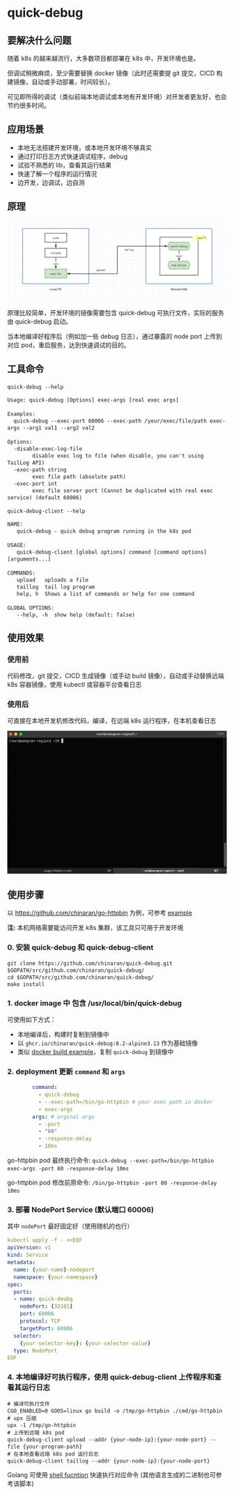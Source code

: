 # quick-debug

## 要解决什么问题

随着 k8s 的越来越流行，大多数项目都部署在 k8s 中，开发环境也是。

但调试稍微麻烦，至少需要替换 docker 镜像（此时还需要提 git 提交，CICD 构建镜像，自动或手动部署，时间较长）。

可见即所得的调试（类似前端本地调试或本地有开发环境）对开发者更友好，也会节约很多时间。

## 应用场景

* 本地无法搭建开发环境，或本地开发环境不够真实
* 通过打印日志方式快速调试程序，debug
* 试验不熟悉的 lib，查看其运行结果
* 快速了解一个程序的运行情况
* 边开发，边调试，边自测

## 原理

![schematic diagram](https://github.com/chinaran/my-pictures/blob/master/quick-debug/quick-debug-graph.png)

原理比较简单，开发环境的镜像需要包含 quick-debug 可执行文件，实际的服务由 quick-debug 启动。

当本地编译好程序后（例如加一些 debug 日志），通过暴露的 node port 上传到对应 pod，重启服务，达到快速调试的目的。

## 工具命令

`quick-debug --help`

```shell
Usage: quick-debug [Options] exec-args [real exec args]

Examples:
  quick-debug --exec-port 60006 --exec-path /your/exec/file/path exec-args --arg1 val1 --arg2 val2

Options:
  -disable-exec-log-file
    	disable exec log to file (when disable, you can't using TailLog API)
  -exec-path string
    	exec file path (absolute path)
  -exec-port int
    	exec file server port (Cannot be duplicated with real exec service) (default 60006)
```

`quick-debug-client --help`

```shell
NAME:
   quick-debug - quick debug program running in the k8s pod

USAGE:
   quick-debug-client [global options] command [command options] [arguments...]

COMMANDS:
   upload   uploads a file
   taillog  tail log program
   help, h  Shows a list of commands or help for one command

GLOBAL OPTIONS:
   --help, -h  show help (default: false)
```

## 使用效果

### 使用前

代码修改，git 提交，CICD 生成镜像（或手动 build 镜像），自动或手动替换远端 k8s 容器镜像，使用 kubectl 或容器平台查看日志

### 使用后

可直接在本地开发机修改代码，编译，在远端 k8s 运行程序，在本机查看日志

![after use](https://github.com/chinaran/my-pictures/blob/master/quick-debug/result.gif)

## 使用步骤

以 https://github.com/chinaran/go-httpbin 为例，可参考 [example](./example/)

**注:** 本机网络需要能访问开发 k8s 集群，该工具只可用于开发环境

### 0. 安装 quick-debug 和 quick-debug-client

```shell
git clone https://github.com/chinaran/quick-debug.git $GOPATH/src/github.com/chinaran/quick-debug/
cd $GOPATH/src/github.com/chinaran/quick-debug/
make install
```

### 1. docker image 中 包含 /usr/local/bin/quick-debug

可使用如下方式：

* 本地编译后，构建时复制到镜像中
* 以 `ghcr.io/chinaran/quick-debug:0.2-alpine3.13` 作为基础镜像
* 类似 [docker build example](./example/program-with-quick-debug.Dockerfile)，复制 `quick-debug` 到镜像中

### 2. deployment 更新 `command` 和 `args` 

```yaml
        command:
          - quick-debug
          - --exec-path=/bin/go-httpbin # your exec path in docker
          - exec-args
        args: # orginal args
          - -port
          - "80"
          - -response-delay
          - 10ms
```

go-httpbin pod 最终执行命令: `quick-debug --exec-path=/bin/go-httpbin exec-args -port 80 -response-delay 10ms`

go-httpbin pod 修改前原命令: `/bin/go-httpbin -port 80 -response-delay 10ms`

### 3. 部署 NodePort Service (默认端口 60006)

其中 `nodePort` 最好固定好（使用随机的也行）

```yaml
kubectl apply -f - <<EOF
apiVersion: v1
kind: Service
metadata:
  name: {your-name}-nodeport
  namespace: {your-namespace}
spec:
  ports:
  - name: quick-deubg
    nodePort: {32101}
    port: 60006
    protocol: TCP
    targetPort: 60006
  selector:
    {your-selector-key}: {your-selector-value}
  type: NodePort
EOF
```

### 4. 本地编译好可执行程序，使用 quick-debug-client 上传程序和查看其运行日志

```shell
# 编译可执行文件
CGO_ENABLED=0 GOOS=linux go build -o /tmp/go-httpbin ./cmd/go-httpbin
# upx 压缩
upx -1 /tmp/go-httpbin
# 上传到远端 k8s pod
quick-debug-client upload --addr {your-node-ip}:{your-node-port} --file {your-program-path}
# 在本地查看远端 k8s pod 运行日志
quick-debug-client taillog --addr {your-node-ip}:{your-node-port}
```

Golang 可使用 [shell fucntion](./shell-func-golang.sh) 快速执行对应命令 (其他语言生成的二进制也可参考该脚本)
